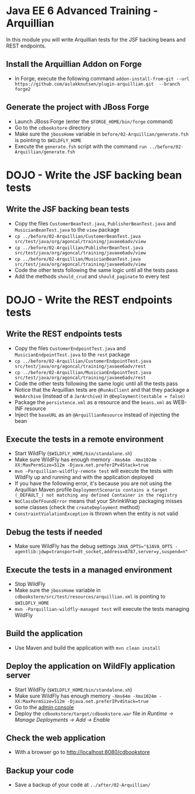 # Java EE 6 Advanced Training - Arquillian

In this module you will write Arquillian tests for the JSF backing beans and REST endpoints. 

## Install the Arquillian Addon on Forge

* In Forge, execute the following command `addon-install-from-git --url https://github.com/aslakknutsen/plugin-arquillian.git  --branch forge2`

## Generate the project with JBoss Forge

* Launch JBoss Forge (enter the `$FORGE_HOME/bin/forge` command)
* Go to the `cdbookstore` directory
* Make sure the `jbossHome` variable in `before/02-Arquillian/generate.fsh` is pointing to `$WILDFLY_HOME`
* Execute the `generate.fsh` script with the command `run ../before/02-Arquillian/generate.fsh` 

# DOJO - Write the JSF backing bean tests

## Write the JSF backing bean tests

* Copy the files `CustomerBeanTest.java`, `PublisherBeanTest.java` and `MusicianBeanTest.java` to the `view` package
* `cp ../before/02-Arquillian/CustomerBeanTest.java src/test/java/org/agoncal/training/javaee6adv/view`
* `cp ../before/02-Arquillian/PublisherBeanTest.java src/test/java/org/agoncal/training/javaee6adv/view`
* `cp ../before/02-Arquillian/MusicianBeanTest.java src/test/java/org/agoncal/training/javaee6adv/view`
* Code the other tests following the same logic until all the tests pass
* Add the methods `should_crud` and `should_paginate` to every test

# DOJO - Write the REST endpoints tests

## Write the REST endpoints tests

* Copy the files `CustomerEndpointTest.java` and `MusicianEndpointTest.java` to the `rest` package
* `cp ../before/02-Arquillian/CustomerEndpointTest.java src/test/java/org/agoncal/training/javaee6adv/rest`
* `cp ../before/02-Arquillian/MusicianEndpointTest.java src/test/java/org/agoncal/training/javaee6adv/rest`
* Code the other tests following the same logic until all the tests pass
* Notice that the Arquillian tests are `@RunAsClient` and that they package a `WebArchive` (instead of a `JarArchive`) in `@Deployment(testable = false)`
* Package the `persistence.xml` as a resource and the `beans.xml` as WEB-INF resource
* Inject the `baseURL` as an `@ArquillianResource` instead of injecting the bean

## Execute the tests in a remote environment

* Start WildFly (`$WILDFLY_HOME/bin/standalone.sh`)
* Make sure WildFly has enough memory `-Xms64m -Xmx1024m -XX:MaxPermSize=512m -Djava.net.preferIPv4Stack=true`
* `mvn -Parquillian-wildfly-remote test` will execute the tests with WildFly up and running and with the application deployed
* If you have the following error, it's because you are not using the Arquillian Maven profile `DeploymentScenario contains a target (_DEFAULT_) not matching any defined Container in the registry`
* `NoClassDefFoundError` means that your ShrinkWrap packaging misses some classes (check the `createDeployment` method) 
* `ConstraintViolationException` is thrown when the entity is not valid

## Debug the tests if needed

* Make sure WildFly has the debug settings `JAVA_OPTS="$JAVA_OPTS -agentlib:jdwp=transport=dt_socket,address=8787,server=y,suspend=n"`

## Execute the tests in a managed environment

* Stop WildFly
* Make sure the `jbossHome` variable in `cdbookstore/src/test/resources/arquillian.xml` is pointing to `$WILDFLY_HOME`
* `mvn -Parquillian-wildfly-managed test` will execute the tests managing WildFly

## Build the application

* Use Maven and build the application with `mvn clean install`

## Deploy the application on WildFly application server

* Start WildFly (`$WILDFLY_HOME/bin/standalone.sh`)
* Make sure WildFly has enough memory `-Xms64m -Xmx1024m -XX:MaxPermSize=512m -Djava.net.preferIPv4Stack=true`
* Go to the [admin console](http://localhost:9990/)
* Deploy the `cdbookstore/target/cdbookstore.war` file in _Runtime -> Manage Deployments -> Add -> Enable_

## Check the web application

* With a browser go to [http://localhost:8080/cdbookstore]()

## Backup your code

* Save a backup of your code at `../after/02-Arquillian/`

